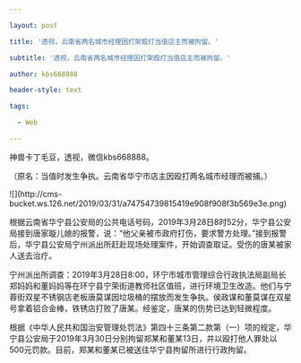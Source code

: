 ---
layout: post
title: '透视，云南省两名城市经理因打架殴打当值店主而被拘留。'
subtitle: '透视，云南省两名城市经理因打架殴打当值店主而被拘留。'
author: kbs668888
header-style: text
tags:
  - Web
---
神兽卡丁毛豆，透视，微信kbs668888。

（原名：当值时发生争执。云南省华宁市店主因殴打两名城市经理而被捕。）

![](http://cms-
bucket.ws.126.net/2019/03/31/a74754739815419e908f908f3b569e3e.png)

根据云南省华宁县公安局的公共电话号码，2019年3月28日8时52分，华宁县公安局接到唐家璇儿媳的报警，说：“他父亲被市政府打伤，要求警方处理。”接到报警后，华宁县公安局宁州派出所赶赴现场处理案件，开始调查取证。受伤的唐某被家人送去治疗。

宁州派出所调查：2019年3月28日8:00，环宁市城市管理综合行政执法局副局长郑妈妈和董妈妈等在环宁县宁荣街道教师社区值班，进行环境卫生改造。他们与宁蓉街双星不锈钢店老板唐莫谋因垃圾桶的摆放而发生争执。侯政谋和董莫谋在双星号拿着铝合金棒，铁锈店打败了唐某。经鉴定，唐某的伤势已达到轻微程度。

根据《中华人民共和国治安管理处罚法》第四十三条第二款第（一）项的规定，华宁县公安局于2019年3月30日分别拘留郑某和董某13日，并以殴打他人罪处以500元罚款。目前，郑某和董某已被送往华宁县拘留所进行行政拘留。

